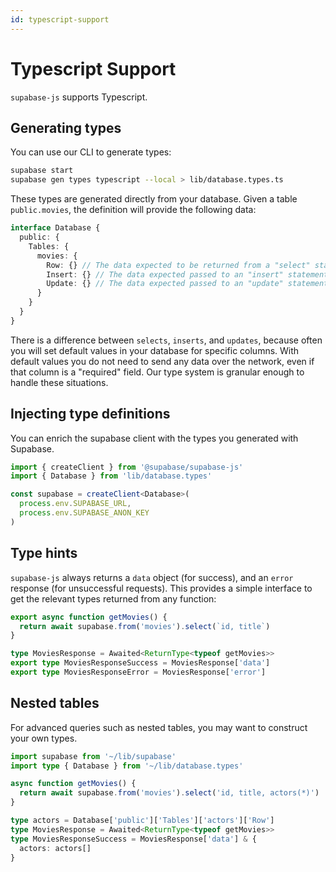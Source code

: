 ```yaml
---
id: typescript-support
---
```


# Typescript Support

`supabase-js` supports Typescript.

## Generating types

You can use our CLI to generate types:

```bash
supabase start
supabase gen types typescript --local > lib/database.types.ts
```

These types are generated directly from your database. Given a table `public.movies`, the definition will provide the following data:

```ts
interface Database {
  public: {
    Tables: {
      movies: {
        Row: {} // The data expected to be returned from a "select" statement.
        Insert: {} // The data expected passed to an "insert" statement.
        Update: {} // The data expected passed to an "update" statement.
      }
    }
  }
}
```

There is a difference between `selects`, `inserts`, and `updates`, because often you will set default values in your database for specific columns.
With default values you do not need to send any data over the network, even if that column is a "required" field. Our type system is granular
enough to handle these situations.

## Injecting type definitions

You can enrich the supabase client with the types you generated with Supabase.

```ts
import { createClient } from '@supabase/supabase-js'
import { Database } from 'lib/database.types'

const supabase = createClient<Database>(
  process.env.SUPABASE_URL,
  process.env.SUPABASE_ANON_KEY
)
```

## Type hints

`supabase-js` always returns a `data` object (for success), and an `error` response (for unsuccessful requests).
This provides a simple interface to get the relevant types returned from any function:

```ts
export async function getMovies() {
  return await supabase.from('movies').select(`id, title`)
}

type MoviesResponse = Awaited<ReturnType<typeof getMovies>>
export type MoviesResponseSuccess = MoviesResponse['data']
export type MoviesResponseError = MoviesResponse['error']
```

## Nested tables

For advanced queries such as nested tables, you may want to construct your own types.

```ts
import supabase from '~/lib/supabase'
import type { Database } from '~/lib/database.types'

async function getMovies() {
  return await supabase.from('movies').select('id, title, actors(*)')
}

type actors = Database['public']['Tables']['actors']['Row']
type MoviesResponse = Awaited<ReturnType<typeof getMovies>>
type MoviesResponseSuccess = MoviesResponse['data'] & {
  actors: actors[]
}
```
